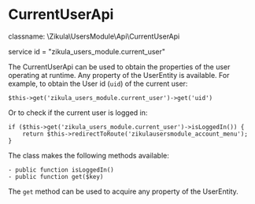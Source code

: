 CurrentUserApi
==============

classname: \Zikula\UsersModule\Api\CurrentUserApi

service id = "zikula_users_module.current_user"

The CurrentUserApi can be used to obtain the properties of the user operating at runtime. Any property of the UserEntity
is available. For example, to obtain the User id (`uid`) of the current user:

    $this->get('zikula_users_module.current_user')->get('uid')

Or to check if the current user is logged in:

    if ($this->get('zikula_users_module.current_user')->isLoggedIn()) {
        return $this->redirectToRoute('zikulausersmodule_account_menu');
    }

The class makes the following methods available:

    - public function isLoggedIn()
    - public function get($key)

The `get` method can be used to acquire any property of the UserEntity.
